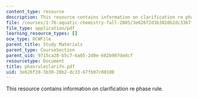 ```yaml
---
content_type: resource
description: This resource contains information on clarification re phase rule.
file: /courses/1-76-aquatic-chemistry-fall-2005/3e626f2d3b3028b2dc3367fb07c00108_phasruleclarifn.pdf
file_type: application/pdf
learning_resource_types: []
ocw_type: OCWFile
parent_title: Study Materials
parent_type: CourseSection
parent_uid: 9715ca28-b5c7-6a05-2d0e-682b907de8cf
resourcetype: Document
title: phasruleclarifn.pdf
uid: 3e626f2d-3b30-28b2-dc33-67fb07c00108
---
```

This resource contains information on clarification re phase rule.

